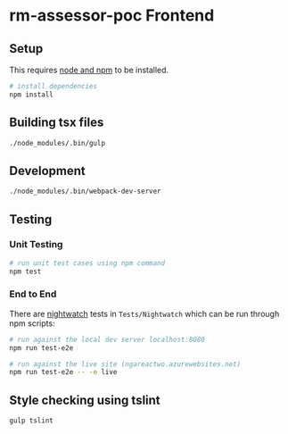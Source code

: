 # rm-assessor-poc Frontend

## Setup

This requires [node and npm](https://nodejs.org/en/) to be installed.

```bash
# install dependencies
npm install
```

## Building tsx files

```bash
./node_modules/.bin/gulp
```

## Development

```bash
./node_modules/.bin/webpack-dev-server
```

## Testing

### Unit Testing

```bash
# run unit test cases using npm command 
npm test
```
### End to End

There are [nightwatch](http://nightwatchjs.org/) tests in `Tests/Nightwatch` which
can be run through npm scripts:

```bash
# run against the local dev server localhost:8080
npm run test-e2e

# run against the live site (ngareactwo.azurewebsites.net)
npm run test-e2e -- -e live
```

## Style checking using tslint

```bash
gulp tslint
```